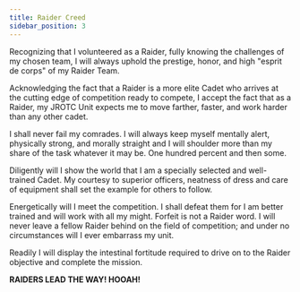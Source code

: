 ```yaml
---
title: Raider Creed
sidebar_position: 3
---
```


Recognizing that I volunteered as a Raider, fully knowing the challenges of my chosen team, I will always uphold the prestige, honor, and high "esprit de corps" of my Raider Team.

Acknowledging the fact that a Raider is a more elite Cadet who arrives at the cutting edge of competition ready to compete, I accept the fact that as a Raider, my JROTC Unit expects me to move farther, faster, and work harder than any other cadet.

I shall never fail my comrades. I will always keep myself mentally alert, physically strong, and morally straight and I will shoulder more than my share of the task whatever it may be. One hundred percent and then some.

Diligently will I show the world that I am a specially selected and well-trained Cadet. My courtesy to superior officers, neatness of dress and care of equipment shall set the example for others to follow.

Energetically will I meet the competition. I shall defeat them for I am better trained and will work with all my might. Forfeit is not a Raider word. I will never leave a fellow Raider behind on the field of competition; and under no circumstances will I ever embarrass my unit.

Readily I will display the intestinal fortitude required to drive on to the Raider objective and complete the mission.

**RAIDERS LEAD THE WAY! HOOAH!**
